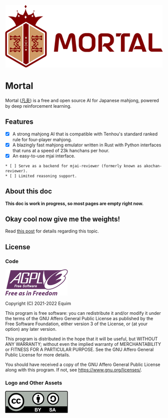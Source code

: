 <p align="center">
  <img src="assets/logo.png"/>
</p>

# Mortal

Mortal ([凡夫](https://www.mdbg.net/chinese/dictionary?wdqb=%E5%87%A1%E5%A4%AB)) is a free and open source AI for Japanese mahjong, powered by deep reinforcement learning.

## Features
* [x] A strong mahjong AI that is compatible with Tenhou's standard ranked rule for four-player mahjong.
* [x] A blazingly fast mahjong emulator written in Rust with Python interfaces that runs at a speed of 23k hanchans per hour.
* [x] An easy-to-use mjai interface.

```admonish note "WIP features"
* [ ] Serve as a backend for mjai-reviewer (formerly known as akochan-reviewer).
* [ ] Limited reasoning support.
```

## About this doc
**This doc is work in progress, so most pages are empty right now.**

## Okay cool now give me the weights!
Read [this post](https://gist.github.com/Equim-chan/cf3f01735d5d98f1e7be02e94b288c56) for details regarding this topic.

## License
### Code
[![AGPL-3.0-or-later](assets/agpl.png)](https://github.com/Equim-chan/Mortal/blob/main/LICENSE)

Copyright (C) 2021-2022 Equim

This program is free software: you can redistribute it and/or modify it under the terms of the GNU Affero General Public License as published by the Free Software Foundation, either version 3 of the License, or (at your option) any later version.

This program is distributed in the hope that it will be useful, but WITHOUT ANY WARRANTY; without even the implied warranty of MERCHANTABILITY or FITNESS FOR A PARTICULAR PURPOSE. See the GNU Affero General Public License for more details.

You should have received a copy of the GNU Affero General Public License along with this program. If not, see <https://www.gnu.org/licenses/>.

### Logo and Other Assets
[![CC BY-SA 4.0](assets/by-sa.png)](https://creativecommons.org/licenses/by-sa/4.0/)

